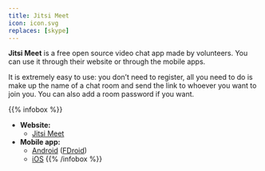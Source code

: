 ```yaml
---
title: Jitsi Meet
icon: icon.svg
replaces: [skype]
---
```


**Jitsi Meet** is a free open source video chat app made by volunteers. You can use it through their website or through the mobile apps.

It is extremely easy to use: you don’t need to register, all you need to do is make up the name of a chat room and send the link to whoever you want to join you. You can also add a room password if you want. 

{{% infobox %}}
- **Website:**
    - [Jitsi Meet](https://meet.jit.si/)
- **Mobile app:**
    - [Android](https://play.google.com/store/apps/details?id=org.jitsi.meet) ([FDroid](https://f-droid.org/en/packages/org.jitsi.meet/))
    - [iOS](https://itunes.apple.com/us/app/jitsi-meet/id1165103905)
{{% /infobox %}}